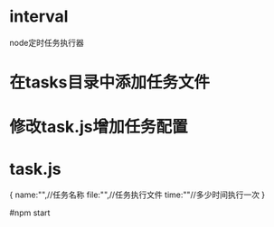 # interval
node定时任务执行器

# 在tasks目录中添加任务文件
# 修改task.js增加任务配置
# task.js
{
  name:"",//任务名称
  file:"",//任务执行文件
  time:""//多少时间执行一次
}


#npm start
